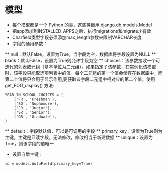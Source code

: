 # 模型

* 每个模型都是一个 Python 的类，这些类继承 django.db.models.Model
* 把app添加到INSTALLED_APPS之后，执行migrations和migrate才有效
* Charfield类型字段必须添加max_length参数来限制VARCHAR长度
* 字段的通用参数：

** null：默认False，设置为True，当字段为空，数据库将字段设置为NULL
** blank：默认False，设置为True则允许字段为空
** choices：该参数接收一个可迭代的列表或元组（基本单位为二元组）。如果指定了该参数，在实例化该模型时，该字段只能取选项列表中的值。每个二元组的第一个值会储存在数据库中，而第二个值将只会用于显示作用,要获取该字段二元组中相对应的第二个值，使用 get_FOO_display() 方法:

```
YEAR_IN_SCHOOL_CHOICES = (
    ('FR', 'Freshman'),
    ('SO', 'Sophomore'),
    ('JR', 'Junior'),
    ('SR', 'Senior'),
    ('GR', 'Graduate'),
)
```

** default：字段默认值，可以是可调用的字段
** primary_key：设置为True则为主键，主键是只读字段，无法修改，修改相当于新建数据
** unique：设置为True，则该字段的值唯一

* 设置自增主键：

`id = models.AutoField(primary_key=True)`


